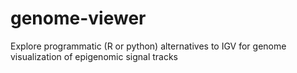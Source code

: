# genome-viewer
Explore programmatic (R or python) alternatives to IGV for genome visualization of epigenomic signal tracks
